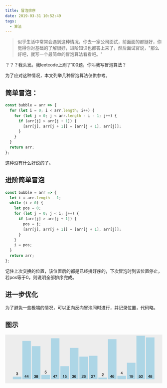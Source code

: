 ```yaml
---
title: 冒泡排序
date: 2019-03-31 10:52:49
tags:
  - 算法
---
```


> 似乎生活中常常会遇到这种情况，你去一家公司面试，前面面的都挺好，你觉得你对基础的了解很好，进阶知识也都答上来了，然后面试官说，"那么好吧，就写一个最简单的冒泡算法看看吧。"

？？？我头发。我leetcode上刷了100题，你叫我写冒泡算法？

为了应对这种情况，本文列举几种冒泡算法仅供参考。

## 简单冒泡：

```js
const bubble = arr => {
  for (let i = 0; i < arr.length; i++) {
    for (let j = 0; j < arr.length - i - 1; j++) {
      if (arr[j] > arr[j + 1]) {
        [arr[j], arr[j + 1]] = [arr[j + 1], arr[j]];
      }
    }
  }
  return arr;
};
```

这种没有什么好说的了。

## 进阶简单冒泡

```js
const bubble = arr => {
  let i = arr.length - 1;
  while (i > 0) {
    let pos = 0;
    for (let j = 0; j < i; j++) {
      if (arr[j] > arr[j + 1]) {
        pos = j;
        [arr[j], arr[j + 1]] = [arr[j + 1], arr[j]];
      }
    }
    i = pos;
  }
  return arr;
};
```

记住上次交换的位置，该位置后的都是已经排好序的，下次冒泡时到该位置停止，若pos等于0，则说明全部排序完成。

## 进一步优化

为了避免一些极端的情况，可以正向反向冒泡同时进行，并记录位置，代码略。

## 图示

![bubble](../assets/blogImg/bubble.gif)